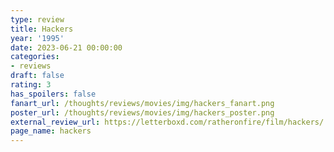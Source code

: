 ```yaml
---
type: review
title: Hackers
year: '1995'
date: 2023-06-21 00:00:00
categories:
- reviews
draft: false
rating: 3
has_spoilers: false
fanart_url: /thoughts/reviews/movies/img/hackers_fanart.png
poster_url: /thoughts/reviews/movies/img/hackers_poster.png
external_review_url: https://letterboxd.com/ratheronfire/film/hackers/
page_name: hackers
---
```


